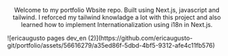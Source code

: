 <p align="center">
Welcome to my portfolio Wbsite repo. Built using Next.js, javascript and tailwind. I reforced my tailwind knowladge a lot with this project and also learned how to implement Internationalization using i18n in Next.js.
</p>
![ericaugusto pages dev_en (2)](https://github.com/ericaugusto-git/portfolio/assets/56616279/a35ed86f-5dbd-4bf5-9312-afe4c11fb576)
